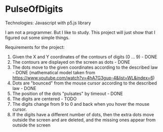# PulseOfDigits

Technologies:
Javascript with p5.js library

I am not a programmer. But I like to study.
This project will just show that I figured out some simple things.


Requirements for the project:
1) Given the X and Y coordinates of the contours of digits (0 ... 9) - DONE
2) The contours are displayed on the screen as dots - DONE
3) The dots move to the given coordinates according to the described law  - DONE (mathematical model taken from https://www.youtube.com/watch?v=4hA7G3gup-4&list=WL&index=6)
4) Dots are "bounced" from the mouse cursor according to the described law - DONE
5) The position of the dots "pulsates" by timeout - DONE
6) The digits are centered - TODO
7) The digits change from 9 to 0 and back when you hover the mouse cursor. 
8) If the digits have a different number of dots, then the extra dots move outside the screen and are deleted, and the missing ones appear from outside the screen
